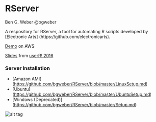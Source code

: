 # RServer

Ben G. Weber
@bgweber

<p>A respository for RServer, a tool for automating R scripts developed by [Electronic Arts] (https://github.com/electronicarts).

[Demo](http://ec2-52-90-176-222.compute-1.amazonaws.com/RServer/index.php) on AWS

[Slides](https://github.com/bgweber/RServer/raw/master/EA%20Rserver.pdf) from [userR! 2016](http://user2016.org/)

### Server Installation
* [Amazon AMI] (https://github.com/bgweber/RServer/blob/master/LinuxSetup.md)
* [Ubuntu] (https://github.com/bgweber/RServer/blob/master/UbuntuSetup.md)
* [Windows (Deprecated)] (https://github.com/bgweber/RServer/blob/master/Setup.md)

![alt tag](https://github.com/bgweber/RServer/blob/master/RServerSC.png)
